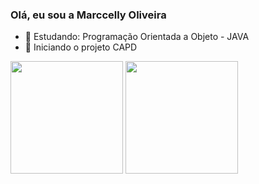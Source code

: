 ### Olá, eu sou a Marccelly Oliveira
- 🌱 Estudando: Programação Orientada a Objeto - JAVA 
- 👯 Iniciando o projeto CAPD



<div>
        <img height="180em" src="https://github-readme-stats.vercel.app/api?username=anuraghazra&show_icons=true&theme=radical">
        <img height="180em" src="https://github-readme-stats.vercel.app/api/top-langs/?username=anuraghazra&hide_progress=true&theme=radical">
</div>

        
